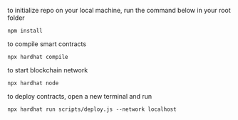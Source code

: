 to initialize repo on your local machine, run the command below in your root folder

```
npm install
```

to compile smart contracts

```
npx hardhat compile
```

to start blockchain network

```
npx hardhat node
```

to deploy contracts, open a new terminal and run

```
npx hardhat run scripts/deploy.js --network localhost
```
